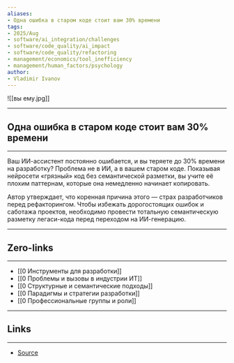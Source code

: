 ```yaml
---
aliases: 
- Одна ошибка в старом коде стоит вам 30% времени
tags:
- 2025/Aug
- software/ai_integration/challenges
- software/code_quality/ai_impact
- software/code_quality/refactoring
- management/economics/tool_inefficiency
- management/human_factors/psychology
author:
- Vladimir Ivanov
---
```

![[вы ему.jpg]]

-----
##  Одна ошибка в старом коде стоит вам 30% времени
-----
Ваш ИИ-ассистент постоянно ошибается, и вы теряете до 30% времени на разработку? Проблема не в ИИ, а в вашем старом коде. Показывая нейросети «грязный» код без семантической разметки, вы учите её плохим паттернам, которые она немедленно начинает копировать. 

Автор утверждает, что коренная причина этого — страх разработчиков перед рефакторингом. Чтобы избежать дорогостоящих ошибок и саботажа проектов, необходимо провести тотальную семантическую разметку легаси-кода перед переходом на ИИ-генерацию.

---
## Zero-links
---
- [[0 Инструменты для разработки]]
- [[0 Проблемы и вызовы в индустрии ИТ]]
- [[0 Структурные и семантические подходы]]
- [[0 Парадигмы и стратегии разработки]]
- [[0 Профессиональные группы и роли]]

---
## Links
---
- [Source](https://t.me/turboproject/2020)